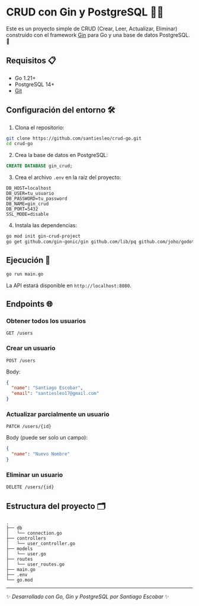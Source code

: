 # CRUD con Gin y PostgreSQL 🐹🐘

Este es un proyecto simple de CRUD (Crear, Leer, Actualizar, Eliminar) construido con el framework [Gin](https://gin-gonic.com/) para Go y una base de datos PostgreSQL. 🚀

## Requisitos 📋

- Go 1.21+
- PostgreSQL 14+
- [Git](https://git-scm.com/)

## Configuración del entorno 🛠️

1. Clona el repositorio:

```bash
git clone https://github.com/santiesleo/crud-go.git
cd crud-go
```

2. Crea la base de datos en PostgreSQL:

```sql
CREATE DATABASE gin_crud;
```

3. Crea el archivo `.env` en la raíz del proyecto:

```
DB_HOST=localhost
DB_USER=tu_usuario
DB_PASSWORD=tu_password
DB_NAME=gin_crud
DB_PORT=5432
SSL_MODE=disable
```

4. Instala las dependencias:

```bash
go mod init gin-crud-project
go get github.com/gin-gonic/gin github.com/lib/pq github.com/joho/godotenv
```

## Ejecución 🚀

```bash
go run main.go
```

La API estará disponible en `http://localhost:8080`.

## Endpoints 🌐

### Obtener todos los usuarios

```http
GET /users
```

### Crear un usuario

```http
POST /users
```

Body:

```json
{
  "name": "Santiago Escobar",
  "email": "santiesleo17@gmail.com"
}
```

### Actualizar parcialmente un usuario

```http
PATCH /users/{id}
```

Body (puede ser solo un campo):

```json
{
  "name": "Nuevo Nombre"
}
```

### Eliminar un usuario

```http
DELETE /users/{id}
```

## Estructura del proyecto 🗂️

```
.
├── db
│   └── connection.go
├── controllers
│   └── user_controller.go
├── models
│   └── user.go
├── routes
│   └── user_routes.go
├── main.go
├── .env
└── go.mod
```


---

✨ _Desarrollado con Go, Gin y PostgreSQL por Santiago Escobar_ ✨

